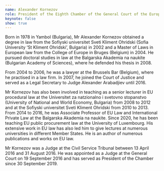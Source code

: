 ```yaml
---
name: Alexander Kornezov
role: President of the Eighth Chamber of the General Court of the European Union
keynote: false
show: true
---
```


Born in 1978 in Yambol (Bulgaria), Mr Alexander Kornezov obtained a degree in law from the Sofiyski universitet Sveti Kliment Ohridski (Sofia University ‘St Kliment Ohridski’, Bulgaria) in 2002 and a Master of Laws in European law from the College of Europe in Bruges (Belgium) in 2004. He pursued doctoral studies in law at the Balgarska Akademia na naukite (Bulgarian Academy of Sciences), where he defended his thesis in 2008.

From 2004 to 2006, he was a lawyer at the Brussels Bar (Belgium), where he practised in a law firm. In 2007, he joined the Court of Justice and served as a Legal Secretary to Judge Alexander Arabadjiev until 2016.

Mr Kornezov has also been involved in teaching as a senior lecturer in EU procedural law at the Universitet za natzionalno i svetovno stopanstvo (University of National and World Economy, Bulgaria) from 2008 to 2012 and at the Sofiyski universitet Sveti Kliment Ohridski from 2010 to 2013. From 2014 to 2016, he was Associate Professor of EU Law and International Private Law at the Balgarska Akademia na naukite. Since 2020, he has been teaching EU public procurement law at the University of Luxembourg. His extensive work in EU law has also led him to give lectures at numerous universities in different Member States. He is an author of numerous publications and works on EU law.

Mr Kornezov was a Judge at the Civil Service Tribunal between 13 April 2016 and 31 August 2016. He was appointed as a Judge at the General Court on 19 September 2016 and has served as President of the Chamber since 30 September 2019.